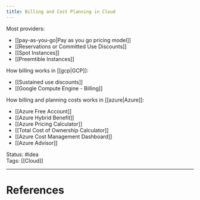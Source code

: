 ```yaml
---
title: Billing and Cost Planning in Cloud
---
```

Most providers:  
- [[pay-as-you-go|Pay as you go pricing model]]
- [[Reservations or Committed Use Discounts]]
- [[Spot Instances]]
- [[Preemtible Instances]]

How billing works in [[gcp|GCP]]:  
- [[Sustained use discounts]]  
- [[Google Compute Engine - Billing]]

How billing and planning costs works in [[azure|Azure]]:  
- [[Azure Free Account]]
- [[Azure Hybrid Benefit]]
- [[Azure Pricing Calculator]]
- [[Total Cost of Ownership Calculator]]
- [[Azure Cost Management Dashboard]]
- [[Azure Advisor]]

Status: #idea  
Tags: [[Cloud]]  

---
# References